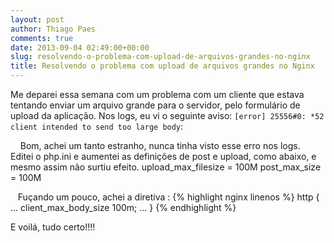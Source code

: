 ```yaml
---
layout: post
author: Thiago Paes
comments: true
date: 2013-09-04 02:49:00+00:00
slug: resolvendo-o-problema-com-upload-de-arquivos-grandes-no-nginx
title: Resolvendo o problema com upload de arquivos grandes no Nginx
---
```


Me deparei essa semana com um problema com um cliente que estava tentando
enviar um arquivo grande para o servidor, pelo formulário de upload da
aplicação. Nos logs, eu vi o seguinte aviso:
`[error] 25556#0: *52 client intended to send too large body`:



    Bom, achei um tanto estranho, nunca tinha visto esse erro nos logs. Editei o php.ini e aumentei as definições de post e upload, como abaixo, e mesmo assim não surtiu efeito.
upload_max_filesize = 100M post_max_size = 100M

   Fuçando um pouco, achei a diretiva :
{% highlight nginx linenos %}
http {
    ...
    client_max_body_size 100m;
    ...
}
{% endhighlight %}

E voilá, tudo certo!!!!
